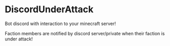 # DiscordUnderAttack

Bot discord with interaction to your minecraft server!

Faction members are notified by discord server/private when their faction is under attack!
